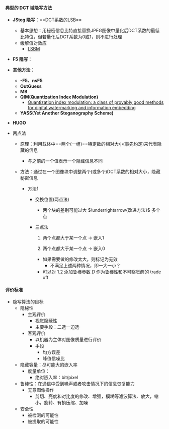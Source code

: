 #### 典型的 DCT 域隐写方法

- **$\text{JSteg}$ 隐写**：==DCT系数的LSB==
  - 基本思想：用秘密信息比特直接替换JPEG图像中量化后DCT系数的最低比特位，但若量化后DCT系数为0或1，则不进行处理
  - 缓解值对效应
    - [LSBM](https://www.jianshu.com/p/f3ae4a053b5c)
  
- **$\text{F5}$ 隐写**：

- **其他方法**：
  - **$\text{-F5、nsF5}$**
  - **$\text{OutGuess}$**
  - **$\text{MB}$**
  - **$\text{QIM(Quantization Index Modulation)}$**
    - [Quantization index modulation: a class of provably good methods for digital watermarking and information embedding](https://ieeexplore.ieee.org/abstract/document/923725)
  - **$\text{YASS(Yet Another Steganography Scheme)}$**
- **$\text{HUGO}$**
  
- 两点法

  - 原理：利用载体中==两个(一组)==特定数的相对大小(事先约定)来代表隐藏的信息

    - 与之前的一个值表示一个隐藏信息不同

  - 方法：通过在一个图像块中调整两个(或多个)DCT系数的相对大小，隐藏秘密信息

    - 方法1

      - 交换位置(两点法)

        - 两个块的差别可能过大 $\underrightarrow{改进方法}$ 多个点

      - 三点法

        1. 两个点都大于某一个点 $\rightarrow$ 嵌入1

        2. 两个点都大于某一个点 $\rightarrow$ 嵌入0

        - 如果需要做的修改太大，则标记为无效
          - 不满足上述两种情况，即一大一小？
        - 可以对 1.2 添加鲁棒参数 $D$ 作为鲁棒性和不可察觉醒的 $\text{trade off}$



#### 评价标准

- 隐写算法的目标
  - 隐秘性
    - 主观评价
      - 视觉隐蔽性
      - 主要手段：二选一迫选
    - 客观评价
      - 以机器为主体对图像质量进行评价
      - 手段
        - 均方误差
        - 峰值信噪比
  - 隐藏容量：尽可能大的嵌入率
    - 度量单位：
      - 绝对嵌入率：bit/pixel
  - 鲁棒性：在通信中受到噪声或者攻击情况下的信息恢复能力
    - 无意图像操作
      - 剪切、亮度和对比度的修改、增强，模糊等滤波算法、放大，缩小，旋转、有损压缩、加噪
  - 安全性
    - 被检测的可能性
    - 被提取的可能性